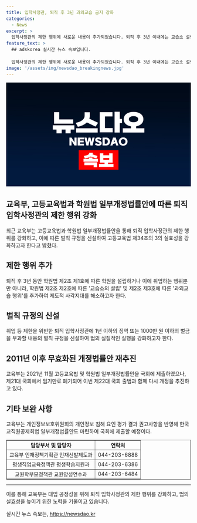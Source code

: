 ```yaml
---
title: 입학사정관, 퇴직 후 3년 과외교습 금지 강화
categories:
  - News
excerpt: >
  입학사정관의 제한 행위에 새로운 내용이 추가되었습니다. 퇴직 후 3년 이내에는 교습소 설립과 과외교습 행위를 제한하고, 이를 위반한 경우 1년 이하의 징역이나 1000만 원 이하의 벌금을 부과할 예정입니다. 이에 따라 고등교육법과 학원법 일부가 개정되며, 이러한 개정안은 교육부에서 국무회의에서 의결을 받았다고 합니다. 이 변화가 입학사정관과 학생 선발에 어떠한 영향을 미칠지 주목할 필요가 있습니다.
feature_text: >
  ## adskorea 실시간 뉴스 속보입니다.

  입학사정관의 제한 행위에 새로운 내용이 추가되었습니다. 퇴직 후 3년 이내에는 교습소 설립과 과외교습 행위를 제한하고, 이를 위반한 경우 1년 이하의 징역이나 1000만 원 이하의 벌금을 부과할 예정입니다. 이에 따라 고등교육법과 학원법 일부가 개정되며, 이러한 개정안은 교육부에서 국무회의에서 의결을 받았다고 합니다. 이 변화가 입학사정관과 학생 선발에 어떠한 영향을 미칠지 주목할 필요가 있습니다.
image: '/assets/img/newsdao_breakingnews.jpg'
---
```


<p><img src="/assets/img/newsdao_breakingnews.jpg" alt="adskorea 속보" /></p>

<h2 data-ke-size="size26">교육부, 고등교육법과 학원법 일부개정법률안에 따른 퇴직 입학사정관의 제한 행위 강화</h2>

<p data-ke-size="size16">최근 교육부는 고등교육법과 학원법 일부개정법률안을 통해 퇴직 입학사정관의 제한 행위를 강화하고, 이에 따른 벌칙 규정을 신설하여 고등교육법 제34조의 3의 실효성을 강화하고자 한다고 밝혔다.</p>

<h2 data-ke-size="size24">제한 행위 추가</h2>

<p data-ke-size="size16">퇴직 후 3년 동안 학원법 제2조 제1호에 따른 학원을 설립하거나 이에 취업하는 행위뿐만 아니라, 학원법 제2조 제2호에 따른 '교습소의 설립' 및 제2조 제3호에 따른 '과외교습 행위'를 추가하여 제도적 사각지대를 해소하고자 한다.</p>

<h2 data-ke-size="size24">벌칙 규정의 신설</h2>

<p data-ke-size="size16">취업 등 제한을 위반한 퇴직 입학사정관에 1년 이하의 징역 또는 1000만 원 이하의 벌금을 부과할 내용의 벌칙 규정을 신설하여 법의 실질적인 실행을 강화하고자 한다.</p>

<h2 data-ke-size="size24">2011년 이후 무효화된 개정법률안 재추진</h2>

<p data-ke-size="size16">교육부는 2021년 11월 고등교육법 및 학원법 일부개정법률안을 국회에 제출하였으나, 제21대 국회에서 임기만료 폐기되어 이번 제22대 국회 출범과 함께 다시 개정을 추진하고 있다.</p>

<h2 data-ke-size="size24">기타 보완 사항</h2>

<p data-ke-size="size16">교육부는 개인정보보호위원회의 개인정보 침해 요인 평가 결과 권고사항을 반영해 한국교직원공제회법 일부개정법률안도 마련하여 국회에 제출할 예정이다.</p>

<table style="width: 100%;" border="1">
<tbody>
<tr>
<td style="text-align: center; height: 17px;"><b>담당부서 및 담당자</b></td>
<td style="text-align: center; height: 17px;"><b>연락처</b></td>
</tr>
<tr>
<td style="text-align: center; height: 17px;">교육부 인재정책기획관 인재선발제도과</td>
<td style="text-align: center; height: 17px;">044-203-6888</td>
</tr>
<tr>
<td style="text-align: center; height: 17px;">평생직업교육정책관 평생학습지원과</td>
<td style="text-align: center; height: 17px;">044-203-6386</td>
</tr>
<tr>
<td style="text-align: center; height: 17px;">교원학부모정책관 교원양성연수과</td>
<td style="text-align: center; height: 17px;">044-203-6484</td>
</tr>
</tbody>
</table>

<hr>

<p>이를 통해 교육부는 대입 공정성을 위해 퇴직 입학사정관의 제한 행위를 강화하고, 법의 실효성을 높이기 위한 노력을 기울이고 있습니다.</p>
실시간 뉴스 속보는, <a href="https://newsdao.kr" rel="dofollow">https://newsdao.kr</a>


